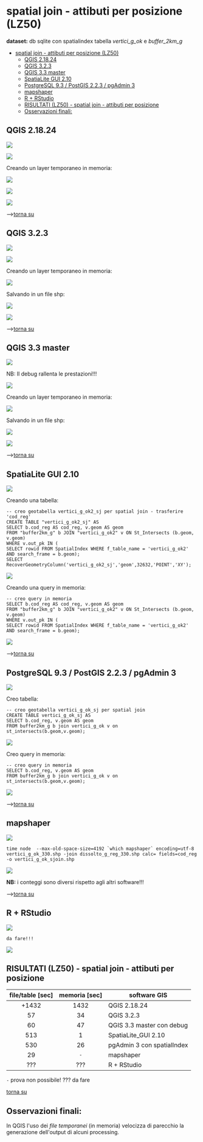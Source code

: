 # spatial join - attibuti per posizione (LZ50)

**dataset:** db sqlite con spatialindex tabella _vertici_g_ok_ e _buffer_2km_g_

<!-- TOC -->

- [spatial join - attibuti per posizione (LZ50)](#spatial-join---attibuti-per-posizione-lz50)
    - [QGIS 2.18.24](#qgis-21824)
    - [QGIS 3.2.3](#qgis-323)
    - [QGIS 3.3 master](#qgis-33-master)
    - [SpatiaLite GUI 2.10](#spatialite-gui-210)
    - [PostgreSQL 9.3 / PostGIS 2.2.3 / pgAdmin 3](#postgresql-93--postgis-223--pgadmin-3)
    - [mapshaper](#mapshaper)
    - [R + RStudio](#r--rstudio)
    - [RISULTATI (LZ50) - spatial join - attibuti per posizione](#risultati-lz50---spatial-join---attibuti-per-posizione)
    - [Osservazioni finali:](#osservazioni-finali)

<!-- /TOC -->

## QGIS 2.18.24

![](../img/qgis21824_info.png)

![](../img/spatial_j/qgis21824_01.png)

Creando un layer temporaneo in memoria:

![](../img/spatial_j/qgis21824_02.png)


![](../img/spatial_j/qgis21824_03.png)

![](../img/spatial_j/qgis21824_04.png)

-->[torna su](#spatial-join---attibuti-per-posizione-lz50)

## QGIS 3.2.3

![](../img/qgis323_info.png)

![](../img/spatial_j/qgis323_01.png)

Creando un layer temporaneo in memoria:

![](../img/spatial_j/qgis323_02.png)

Salvando in un file shp:

![](../img/spatial_j/qgis323_03.png)

![](../img/spatial_j/qgis323_04.png)

-->[torna su](#conta-i-punti-nel-poligono-lz50)

## QGIS 3.3 master

![](../img/qgis33_master_info.png)

NB: Il debug rallenta le prestazioni!!!

![](../img/spatial_j/qgis330_01.png)

Creando un layer temporaneo in memoria:

![](../img/spatial_j/qgis330_02.png)

Salvando in un file shp:

![](../img/spatial_j/qgis330_03.png)

![](../img/spatial_j/qgis330_04.png)

-->[torna su](#conta-i-punti-nel-poligono-lz50)

## SpatiaLite GUI 2.10

![](../img/spatialite_gui_210_info.png)

Creando una tabella:

```
-- creo geotabella vertici_g_ok2_sj per spatial join - trasferire 'cod_reg'
CREATE TABLE "vertici_g_ok2_sj" AS
SELECT b.cod_reg AS cod_reg, v.geom AS geom
FROM "buffer2km_g" b JOIN "vertici_g_ok2" v ON St_Intersects (b.geom, v.geom)
WHERE v.out_pk IN (
SELECT rowid FROM SpatialIndex WHERE f_table_name = 'vertici_g_ok2'
AND search_frame = b.geom);
SELECT RecoverGeometryColumn('vertici_g_ok2_sj','geom',32632,'POINT','XY');
```
![](../img/spatial_j/sl_210_01.png)

Creando una query in memoria:

```
-- creo query in memoria
SELECT b.cod_reg AS cod_reg, v.geom AS geom
FROM "buffer2km_g" b JOIN "vertici_g_ok2" v ON St_Intersects (b.geom, v.geom)
WHERE v.out_pk IN (
SELECT rowid FROM SpatialIndex WHERE f_table_name = 'vertici_g_ok2'
AND search_frame = b.geom);
```

![](../img/spatial_j/sl_210_02.png)

-->[torna su](#conta-i-punti-nel-poligono-lz50)

## PostgreSQL 9.3 / PostGIS 2.2.3 / pgAdmin 3

![](../img/pgAmin3_info.png)

Creo tabella:

```
-- creo geotabella vertici_g_ok_sj per spatial join
CREATE TABLE vertici_g_ok_sj AS
SELECT b.cod_reg, v.geom AS geom
FROM buffer2km_g b join vertici_g_ok v on st_intersects(b.geom,v.geom);
```
![](../img/spatial_j/pg_223_01.png)

Creo query in memoria:

```
-- creo query in memoria
SELECT b.cod_reg, v.geom AS geom
FROM buffer2km_g b join vertici_g_ok v on st_intersects(b.geom,v.geom);
```

![](../img/spatial_j/pg_223_02.png)

-->[torna su](#conta-i-punti-nel-poligono-lz50)

## mapshaper

![](../img/mapshaper_info.png)

```
time node  --max-old-space-size=4192 `which mapshaper` encoding=utf-8 vertici_g_ok_330.shp -join dissolto_g_reg_330.shp calc= fields=cod_reg -o vertici_g_ok_sjoin.shp
```

![](../img/spatial_j/mapshaper_01.png)

**NB:** i conteggi sono diversi rispetto agli altri software!!!

-->[torna su](#conta-i-punti-nel-poligono-lz50)

## R + RStudio

![](../img/rstudio_info.png)

```
da fare!!!
```
![](../img/spatial_j/r_01.png)

## RISULTATI (LZ50) - spatial join - attibuti per posizione

file/table [sec]|memoria [sec]|software GIS
:---------:|:---------:|---------
+1432      |   1432    |QGIS 2.18.24
57         |   34      |QGIS 3.2.3
60         |   47      |QGIS 3.3 master con debug
513        |     1     |SpatiaLite_GUI 2.10
530        |   26      |pgAdmin 3 con spatialIndex
29         |   `-`     |mapshaper
???        |   ???     |R + RStudio

`-` prova non possibile! ??? da fare

[torna su](#conta-i-punti-nel-poligono-lz50)

## Osservazioni finali:

In QGIS l'uso dei _file temporanei_ (in memoria) velocizza di parecchio la generazione dell'output di alcuni processing.